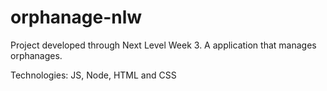 # orphanage-nlw

Project developed through Next Level Week 3.
A application that manages orphanages.

Technologies: JS, Node, HTML and CSS
